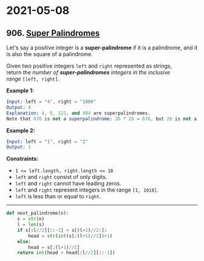 # 2021-05-08

## 906. [Super Palindromes](https://leetcode.com/problems/super-palindromes/)

Let's say a positive integer is a **super-palindrome** if it is a palindrome, and it is also the square of a palindrome.

Given two positive integers `left` and `right` represented as strings, return *the number of **super-palindromes** integers in the inclusive range* `[left, right]`.

**Example 1:**

```s
Input: left = "4", right = "1000"
Output: 4
Explanation: 4, 9, 121, and 484 are superpalindromes.
Note that 676 is not a superpalindrome: 26 * 26 = 676, but 26 is not a palindrome.
```

**Example 2:**

```s
Input: left = "1", right = "2"
Output: 1
```

**Constraints:**

- `1 <= left.length, right.length <= 18`
- `left` and `right` consist of only digits.
- `left` and `right` cannot have leading zeros.
- `left` and `right` represent integers in the range `[1, 1018]`.
- `left` is less than or equal to `right`.

---

```py
def next_palindrome(n):
    s = str(n)
    l = len(s)
    if s[:l//2][::-1] < s[(l+1)//2:]:
        head = str(int(s[:(l+1)//2])+1)
    else:
        head = s[:(l+1)//2]
    return int(head + head[:l//2][::-1])
```
